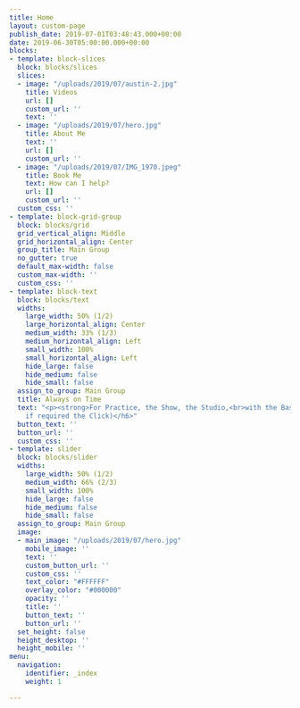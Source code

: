 ```yaml
---
title: Home
layout: custom-page
publish_date: 2019-07-01T03:48:43.000+00:00
date: 2019-06-30T05:00:00.000+00:00
blocks:
- template: block-slices
  block: blocks/slices
  slices:
  - image: "/uploads/2019/07/austin-2.jpg"
    title: Videos
    url: []
    custom_url: ''
    text: ''
  - image: "/uploads/2019/07/hero.jpg"
    title: About Me
    text: ''
    url: []
    custom_url: ''
  - image: "/uploads/2019/07/IMG_1970.jpeg"
    title: Book Me
    text: How can I help?
    url: []
    custom_url: ''
  custom_css: ''
- template: block-grid-group
  block: blocks/grid
  grid_vertical_align: Middle
  grid_horizontal_align: Center
  group_title: Main Group
  no_gutter: true
  default_max-width: false
  custom_max-width: ''
  custom_css: ''
- template: block-text
  block: blocks/text
  widths:
    large_width: 50% (1/2)
    large_horizontal_align: Center
    medium_width: 33% (1/3)
    medium_horizontal_align: Left
    small_width: 100%
    small_horizontal_align: Left
    hide_large: false
    hide_medium: false
    hide_small: false
  assign_to_group: Main Group
  title: Always on Time
  text: "<p><strong>For Practice, the Show, the Studio,<br>with the Bass Player</strong></p><h6>(and
    if required the Click)</h6>"
  button_text: ''
  button_url: ''
  custom_css: ''
- template: slider
  block: blocks/slider
  widths:
    large_width: 50% (1/2)
    medium_width: 66% (2/3)
    small_width: 100%
    hide_large: false
    hide_medium: false
    hide_small: false
  assign_to_group: Main Group
  image:
  - main_image: "/uploads/2019/07/hero.jpg"
    mobile_image: ''
    text: ''
    custom_button_url: ''
    custom_css: ''
    text_color: "#FFFFFF"
    overlay_color: "#000000"
    opacity: ''
    title: ''
    button_text: ''
    button_url: ''
  set_height: false
  height_desktop: ''
  height_mobile: ''
menu:
  navigation:
    identifier: _index
    weight: 1

---
```

